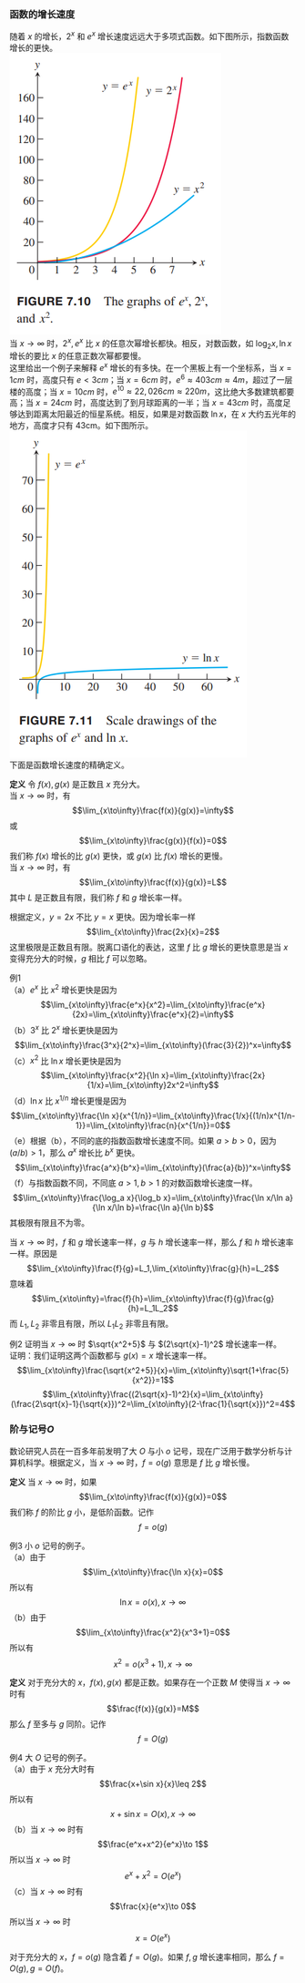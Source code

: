 ### 函数的增长速度
随着 $x$ 的增长，$2^x$ 和 $e^x$ 增长速度远远大于多项式函数。如下图所示，指数函数增长的更快。  
![](040.010.png)  
当 $x\to\infty$ 时，$2^x,e^x$ 比 $x$ 的任意次幂增长都快。相反，对数函数，如 $\log_2 x,\ln x$ 增长的要比 $x$ 的任意正数次幂都要慢。  
这里给出一个例子来解释 $e^x$ 增长的有多快。在一个黑板上有一个坐标系，当 $x=1 cm$ 时，高度只有 $e < 3 cm$；当 $x=6 cm$ 时，$e^6\approx 403 cm\approx 4m$，超过了一层楼的高度；当 $x=10 cm$ 时，$e^10\approx 22,026 cm\approx 220m$，这比绝大多数建筑都要高；当 $x=24 cm$ 时，高度达到了到月球距离的一半；当 $x=43 cm$ 时，高度足够达到距离太阳最近的恒星系统。相反，如果是对数函数 $\ln x$，在 $x$ 大约五光年的地方，高度才只有 43cm。如下图所示。  
![](040.020.png)  
下面是函数增长速度的精确定义。

**定义** 令 $f(x),g(x)$ 是正数且 $x$ 充分大。  
当 $x\to\infty$ 时，有
$$\lim_{x\to\infty}\frac{f(x)}{g(x)}=\infty$$
或
$$\lim_{x\to\infty}\frac{g(x)}{f(x)}=0$$
我们称 $f(x)$ 增长的比 $g(x)$ 更快，或 $g(x)$ 比 $f(x)$ 增长的更慢。  
当 $x\to\infty$ 时，有
$$\lim_{x\to\infty}\frac{f(x)}{g(x)}=L$$
其中 $L$ 是正数且有限，我们称 $f$ 和 $g$ 增长率一样。

根据定义，$y=2x$ 不比 $y=x$ 更快。因为增长率一样
$$\lim_{x\to\infty}\frac{2x}{x}=2$$
这里极限是正数且有限。脱离口语化的表达，这里 $f$ 比 $g$ 增长的更快意思是当 $x$ 变得充分大的时候，$g$ 相比 $f$ 可以忽略。

例1  
（a）$e^x$ 比 $x^2$ 增长更快是因为
$$\lim_{x\to\infty}\frac{e^x}{x^2}=\lim_{x\to\infty}\frac{e^x}{2x}=\lim_{x\to\infty}\frac{e^x}{2}=\infty$$
（b）$3^x$ 比 $2^x$ 增长更快是因为
$$\lim_{x\to\infty}\frac{3^x}{2^x}=\lim_{x\to\infty}(\frac{3}{2})^x=\infty$$
（c）$x^2$ 比 $\ln x$ 增长更快是因为
$$\lim_{x\to\infty}\frac{x^2}{\ln x}=\lim_{x\to\infty}\frac{2x}{1/x}=\lim_{x\to\infty}2x^2=\infty$$
（d）$\ln x$ 比 $x^{1/n}$ 增长更慢是因为
$$\lim_{x\to\infty}\frac{\ln x}{x^{1/n}}=\lim_{x\to\infty}\frac{1/x}{(1/n)x^{1/n-1}}=\lim_{x\to\infty}\frac{n}{x^{1/n}}=0$$
（e）根据（b），不同的底的指数函数增长速度不同。如果 $a>b>0$，因为 $(a/b)>1$，那么 $a^x$ 增长比 $b^x$ 更快。
$$\lim_{x\to\infty}\frac{a^x}{b^x}=\lim_{x\to\infty}(\frac{a}{b})^x=\infty$$
（f）与指数函数不同，不同底 $a>1,b>1$ 的对数函数增长速度一样。
$$\lim_{x\to\infty}\frac{\log_a x}{\log_b x}=\lim_{x\to\infty}\frac{\ln x/\ln a}{\ln x/\ln b}=\frac{\ln a}{\ln b}$$
其极限有限且不为零。

当 $x\to\infty$ 时，$f$ 和 $g$ 增长速率一样，$g$ 与 $h$ 增长速率一样，那么 $f$ 和 $h$ 增长速率一样。原因是
$$\lim_{x\to\infty}\frac{f}{g}=L_1,\lim_{x\to\infty}\frac{g}{h}=L_2$$
意味着
$$\lim_{x\to\infty}=\frac{f}{h}=\lim_{x\to\infty}\frac{f}{g}\frac{g}{h}=L_1L_2$$
而 $L_1,L_2$ 非零且有限，所以 $L_1L_2$ 非零且有限。

例2 证明当 $x\to\infty$ 时 $\sqrt{x^2+5}$ 与 $(2\sqrt{x}-1)^2$ 增长速率一样。  
证明：我们证明这两个函数都与 $g(x)=x$ 增长速率一样。
$$\lim_{x\to\infty}\frac{\sqrt{x^2+5}}{x}=\lim_{x\to\infty}\sqrt{1+\frac{5}{x^2}}=1$$
$$\lim_{x\to\infty}\frac{(2\sqrt{x}-1)^2}{x}=\lim_{x\to\infty}(\frac{2\sqrt{x}-1}{\sqrt{x}})^2=\lim_{x\to\infty}(2-\frac{1}{\sqrt{x}})^2=4$$

### 阶与记号$O$
数论研究人员在一百多年前发明了大 $O$ 与小 $o$ 记号，现在广泛用于数学分析与计算机科学。根据定义，当 $x\to\infty$ 时，$f=o(g)$ 意思是 $f$ 比 $g$ 增长慢。

**定义** 当 $x\to\infty$ 时，如果
$$\lim_{x\to\infty}\frac{f(x)}{g(x)}=0$$
我们称 $f$ 的阶比 $g$ 小，是低阶函数。记作
$$f=o(g)$$

例3 小 $o$ 记号的例子。  
（a）由于
$$\lim_{x\to\infty}\frac{\ln x}{x}=0$$
所以有
$$\ln x=o(x),x\to\infty$$
（b）由于
$$\lim_{x\to\infty}\frac{x^2}{x^3+1}=0$$
所以有
$$x^2=o(x^3+1),x\to\infty$$

**定义** 对于充分大的 $x$，$f(x),g(x)$ 都是正数。如果存在一个正数 $M$ 使得当 $x\to\infty$ 时有
$$\frac{f(x)}{g(x)}=M$$
那么 $f$ 至多与 $g$ 同阶。记作
$$f=O(g)$$

例4 大 $O$ 记号的例子。  
（a）由于 $x$ 充分大时有
$$\frac{x+\sin x}{x}\leq 2$$
所以有
$$x+\sin x=O(x),x\to\infty$$
（b）当 $x\to\infty$ 时有
$$\frac{e^x+x^2}{e^x}\to 1$$
所以当 $x\to\infty$ 时
$$e^x+x^2=O(e^x)$$
（c）当 $x\to\infty$ 时有
$$\frac{x}{e^x}\to 0$$
所以当 $x\to\infty$ 时
$$x=O(e^x)$$

对于充分大的 $x$，$f=o(g)$ 隐含着 $f=O(g)$。如果 $f,g$ 增长速率相同，那么 $f=O(g),g=O(f)$。
